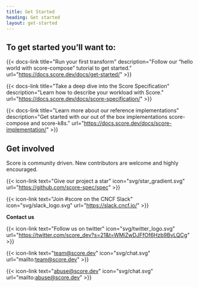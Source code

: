 ```yaml
---
title: Get Started
heading: Get started
layout: get-started
---
```


## To get started you’ll want to:

{{< docs-link title="Run your first transform" description="Follow our “hello world with score-compose” tutorial to get started." url="https://docs.score.dev/docs/get-started/" >}}

{{< docs-link title="Take a deep dive into the Score Specification" description="Learn how to describe your workload with Score." url="https://docs.score.dev/docs/score-specification/" >}}

{{< docs-link title="Learn more about our reference implementations" description="Get started with our out of the box implementations score-compose and score-k8s." url="https://docs.score.dev/docs/score-implementation/" >}}

## Get involved

Score is community driven. New contributors are welcome and highly encouraged.

{{< icon-link text="Give our project a star" icon="svg/star_gradient.svg" url="https://github.com/score-spec/spec" >}}

{{< icon-link text="Join #score on the CNCF Slack" icon="svg/slack_logo.svg" url="https://slack.cncf.io/" >}}

**Contact us**

{{< icon-link text="Follow us on twitter" icon="svg/twitter_logo.svg" url="https://twitter.com/score_dev?s=21&t=WMiZwDJFfOf6Hzb9BvLQCg" >}}

{{< icon-link text="team@score.dev" icon="svg/chat.svg" url="mailto:team@score.dev" >}}

{{< icon-link text="abuse@score.dev" icon="svg/chat.svg" url="mailto:abuse@score.dev" >}}
